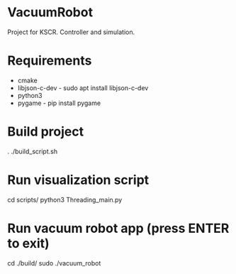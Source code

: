 # VacuumRobot
Project for KSCR. Controller and simulation. 

# Requirements
- cmake
- libjson-c-dev - sudo apt install libjson-c-dev
- python3
- pygame - pip install pygame

# Build project
. ./build_script.sh

# Run visualization script
cd scripts/
python3 Threading_main.py

# Run vacuum robot app (press ENTER to exit)
cd ./build/
sudo ./vacuum_robot